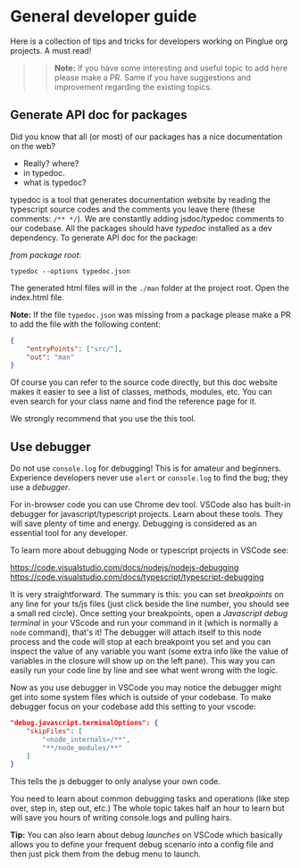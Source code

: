
General developer guide
===================================

Here is a collection of tips and tricks for developers working on Pinglue org projects. A must read!

>> **Note:** If you have some interesting and useful topic to add here please make a PR. Same if you have suggestions and improvement regarding the existing topics.


Generate API doc for packages
---------------------------------
Did you know that all (or most) of our packages has a nice documentation on the web? 

- Really? where? 
- in typedoc.
- what is typedoc?

typedoc is a tool that generates documentation website by reading the typescript source codes and the comments you leave there (these comments: `/** */`). We are constantly adding jsdoc/typedoc comments to our codebase. All the packages should have *typedoc* installed as a dev dependency. To generate API doc for the package:

*from package root*:
```shell
typedoc --options typedoc.json
```

The generated html files will in the `./man` folder at the project root. Open the index.html file. 

**Note:** If the file `typedoc.json` was missing from a package please make a PR to add the file with the following content:

```json
{
    "entryPoints": ["src/"],
    "out": "man"
}
```

Of course you can refer to the source code directly, but this doc website makes it easier to see a list of classes, methods, modules, etc. You can even search for your class name and find the reference page for it. 

We strongly recommend that you use the this tool.


Use debugger
--------------------
Do not use `console.log` for debugging! This is for amateur and beginners. Experience developers never use `alert` or `console.log` to find the bug; they use a *debugger*. 

For in-browser code you can use Chrome dev tool. VSCode also has built-in debugger for javascript/typescript projects. Learn about these tools. They will save plenty of time and energy. Debugging is considered as an essential tool for any developer.

To learn more about debugging Node or typescript projects in VSCode see:

https://code.visualstudio.com/docs/nodejs/nodejs-debugging
https://code.visualstudio.com/docs/typescript/typescript-debugging

It is very straightforward. The summary is this: you can set *breakpoints* on any line for your ts/js files (just click beside the line number, you should see a small red circle). Once setting your breakpoints, open a *Javascript debug terminal* in your VScode and run your command in it (which is normally a `node` command), that's it! The debugger will attach itself to this node process and the code will stop at each breakpoint you set and you can inspect the value of any variable you want (some extra info like the value of variables in the closure will show up on the left pane). This way you can easily run your code line by line and see what went wrong with the logic. 

Now as you use debugger in VSCode you may notice the debugger might get into some system files which is outside of your codebase. To make debugger focus on your codebase add this setting to your vscode:

```json
"debug.javascript.terminalOptions": {
    "skipFiles": [
        "<node_internals>/**",
        "**/node_modules/**"          
    ]
}
```

This tells the js debugger to only analyse your own code. 

You need to learn about common debugging tasks and operations (like step over, step in, step out, etc.) The whole topic takes half an hour to learn but will save you hours of writing console.logs and pulling hairs.

**Tip:** You can also learn about debug *launches* on VSCode which basically allows you to define your frequent debug scenario into a config file and then just pick them from the debug menu to launch.

